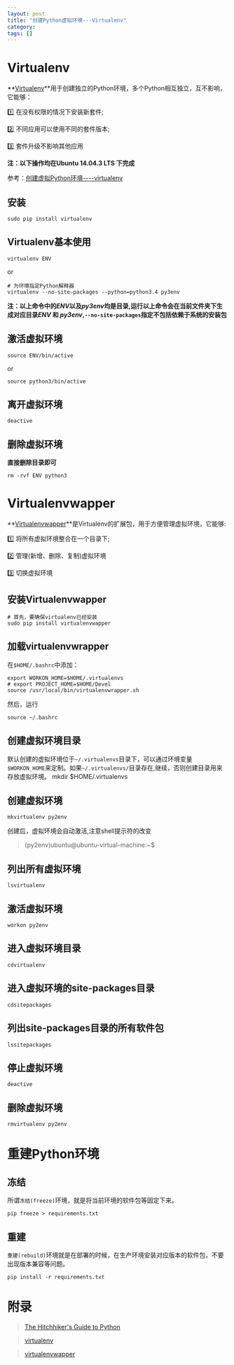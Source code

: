 ```yaml
---
layout: post
title: "创建Python虚拟环境---Virtualenv"
category: 
tags: []
---
```


# Virtualenv

**[Virtualenv][1]**用于创建独立的Python环境，多个Python相互独立，互不影响，它能够：

:one: 在没有权限的情况下安装新套件;

:two: 不同应用可以使用不同的套件版本;

:three: 套件升级不影响其他应用

[1]: https://virtualenv.pypa.io/en/latest/

**注：以下操作均在Ubuntu 14.04.3 LTS 下完成**

参考：[创建虚拟Python环境----virtualenv](http://lesliezhu.github.io/public/2014-11-11-virtualenv.html)

<!-- more -->

## 安装

	sudo pip install virtualenv

## Virtualenv基本使用

	virtualenv ENV

or
	
	# 为环境指定Python解释器
	virtualenv --no-site-packages --python=python3.4 py3env

**注：以上命令中的*ENV*以及*py3env*均是目录,运行以上命令会在当前文件夹下生成对应目录*ENV* 和 _py3env_,`--no-site-packages`指定不包括依赖于系统的安装包**

## 激活虚拟环境

	source ENV/bin/active

or
	
	source python3/bin/active

## 离开虚拟环境

	deactive

## 删除虚拟环境

**直接删除目录即可**

	rm -rvf ENV python3

# Virtualenvwapper

**[Virtualenvwapper][2]**是Virtualenv的扩展包，用于方便管理虚拟环境，它能够:

:one: 将所有虚拟环境整合在一个目录下;

:two: 管理(新增、删除、复制)虚拟环境

:three: 切换虚拟环境

[2]: http://virtualenvwrapper.readthedocs.org/en/latest/index.html

## 安装Virtualenvwapper

	# 首先，要确保virtualenv已经安装
	sudo pip install virtualenvwapper 

## 加载virtualenvwrapper

在`$HOME/.bashrc`中添加：

	export WORKON_HOME=$HOME/.virtualenvs
	# export PROJECT_HOME=$HOME/Devel
	source /usr/local/bin/virtualenvwrapper.sh 

然后，运行

	source ~/.bashrc

## 创建虚拟环境目录

默认创建的虚拟环境位于`~/.virtualenvs`目录下，可以通过环境变量`$WORKON_HOME`来定制。如果`~/.virtualenvs/`目录存在,继续，否则创建目录用来存放虚拟环境。
	mkdir $HOME/.virtualenvs

## 创建虚拟环境

	mkvirtualenv py2env

创建后，虚拟环境会自动激活,注意shell提示符的改变

> (py2env)ubuntu@ubuntu-virtual-machine:~$

## 列出所有虚拟环境

	lsvirtualenv 

## 激活虚拟环境

	workon py2env

## 进入虚拟环境目录

	cdvirtualenv

## 进入虚拟环境的site-packages目录

	cdsitepackages

## 列出site-packages目录的所有软件包

	lssitepackages

## 停止虚拟环境

	deactive

## 删除虚拟环境

	rmvirtualenv py2env

# 重建Python环境

## 冻结

所谓`冻结(freeze)`环境，就是将当前环境的软件包等固定下来。

	pip freeze > requirements.txt

## 重建

`重建(rebuild)`环境就是在部署的时候，在生产环境安装对应版本的软件包，不要出现版本兼容等问题。

	pip install -r requirements.txt


# 附录

> [The Hitchhiker's Guide to Python](http://docs.python-guide.org/en/latest/dev/virtualenvs/)

> [virtualenv](https://virtualenv.pypa.io/en/latest/)

> [virtualenvwapper](http://virtualenvwrapper.readthedocs.org/en/latest/index.html)

